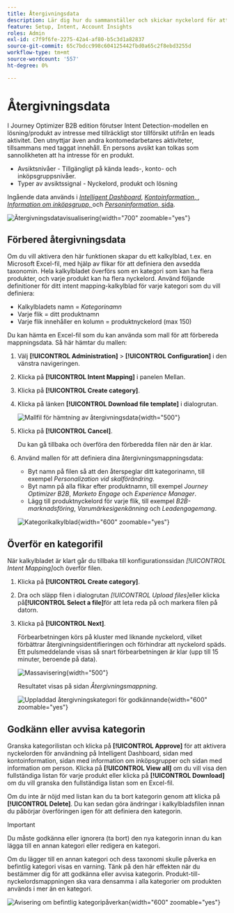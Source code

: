 ```yaml
---
title: Återgivningsdata
description: Lär dig hur du sammanställer och skickar nyckelord för att generera intent data för Journey Optimizer B2B edition.
feature: Setup, Intent, Account Insights
roles: Admin
exl-id: c7f9f6fe-2275-42a4-af80-b5c3d1a82837
source-git-commit: 65c7bdcc998c604125442fbd0a65c2f8ebd3255d
workflow-type: tm+mt
source-wordcount: '557'
ht-degree: 0%

---
```


# Återgivningsdata

I Journey Optimizer B2B edition förutser Intent Detection-modellen en lösning/produkt av intresse med tillräckligt stor tillförsikt utifrån en leads aktivitet. Den utnyttjar även andra kontomedarbetares aktiviteter, tillsammans med taggat innehåll. En persons avsikt kan tolkas som sannolikheten att ha intresse för en produkt.

* Avsiktsnivåer - Tillgängligt på kända leads-, konto- och inköpsgruppsnivåer.
* Typer av avsiktssignal - Nyckelord, produkt och lösning

Ingående data används i [_Intelligent Dashboard_](../dashboards/intelligent-dashboard.md), [_Kontoinformation_, ](../accounts/account-details.md), [_Information om inköpsgrupp_, ](../buying-groups/buying-group-details.md) och [_Personinformation_, sida](../accounts/person-details.md).

![Återgivningsdatavisualisering](../data/assets/intent-data-visualization.png){width="700" zoomable="yes"}

## Förbered återgivningsdata

Om du vill aktivera den här funktionen skapar du ett kalkylblad, t.ex. en Microsoft Excel-fil, med hjälp av flikar för att definiera den avsedda taxonomin. Hela kalkylbladet överförs som en kategori som kan ha flera produkter, och varje produkt kan ha flera nyckelord. Använd följande definitioner för ditt intent mapping-kalkylblad för varje kategori som du vill definiera:

* Kalkylbladets namn = _Kategorinamn_
* Varje flik = ditt produktnamn
* Varje flik innehåller en kolumn = produktnyckelord (max 150)

Du kan hämta en Excel-fil som du kan använda som mall för att förbereda mappningsdata. Så här hämtar du mallen:

1. Välj **[!UICONTROL Administration]** > **[!UICONTROL Configuration]** i den vänstra navigeringen.

1. Klicka på **[!UICONTROL Intent Mapping]** i panelen Mellan.

1. Klicka på **[!UICONTROL Create category]**.

1. Klicka på länken **[!UICONTROL Download file template]** i dialogrutan.

   ![Mallfil för hämtning av återgivningsdata](./assets/intent-data-upload-files.png){width="500"}

1. Klicka på **[!UICONTROL Cancel]**.

   Du kan gå tillbaka och överföra den förberedda filen när den är klar.

1. Använd mallen för att definiera dina återgivningsmappningsdata:

   * Byt namn på filen så att den återspeglar ditt kategorinamn, till exempel _Personalization vid skalförändring_.
   * Byt namn på alla flikar efter produktnamn, till exempel _Journey Optimizer B2B_, _Marketo Engage_ och _Experience Manager_.
   * Lägg till produktnyckelord för varje flik, till exempel _B2B-marknadsföring_, _Varumärkesigenkänning_ och _Leadengagemang_.

   ![Kategorikalkylblad](./assets/intent-category-spreadsheet.png){width="600" zoomable="yes"}

## Överför en kategorifil

När kalkylbladet är klart går du tillbaka till konfigurationssidan _[!UICONTROL Intent Mapping]_&#x200B;och överför filen.

1. Klicka på **[!UICONTROL Create category]**.

1. Dra och släpp filen i dialogrutan _[!UICONTROL Upload files]_&#x200B;eller klicka på&#x200B;**[!UICONTROL Select a file]**&#x200B;för att leta reda på och markera filen på datorn.

1. Klicka på **[!UICONTROL Next]**.

   Förbearbetningen körs på kluster med liknande nyckelord, vilket förbättrar återgivningsidentifieringen och förhindrar att nyckelord späds. Ett pulsmeddelande visas så snart förbearbetningen är klar (upp till 15 minuter, beroende på data).

   ![Massavisering](./assets/intent-data-upload-files-pre-process.png){width="500"}

   Resultatet visas på sidan _Återgivningsmappning_.

   ![Uppladdad återgivningskategori för godkännande](./assets/intent-data-category-approve.png){width="600" zoomable="yes"}

## Godkänn eller avvisa kategorin

Granska kategorilistan och klicka på **[!UICONTROL Approve]** för att aktivera nyckelorden för användning på Intelligent Dashboard, sidan med kontoinformation, sidan med information om inköpsgrupper och sidan med information om person. Klicka på **[!UICONTROL View all]** om du vill visa den fullständiga listan för varje produkt eller klicka på **[!UICONTROL Download]** om du vill granska den fullständiga listan som en Excel-fil.

Om du inte är nöjd med listan kan du ta bort kategorin genom att klicka på **[!UICONTROL Delete]**. Du kan sedan göra ändringar i kalkylbladsfilen innan du påbörjar överföringen igen för att definiera den kategorin.

>[!IMPORTANT]
>
>Du måste godkänna eller ignorera (ta bort) den nya kategorin innan du kan lägga till en annan kategori eller redigera en kategori.

Om du lägger till en annan kategori och dess taxonomi skulle påverka en befintlig kategori visas en varning. Tänk på den här effekten när du bestämmer dig för att godkänna eller avvisa kategorin. Produkt-till-nyckelordsmappningen ska vara densamma i alla kategorier om produkten används i mer än en kategori.

![Avisering om befintlig kategoripåverkan](./assets/intent-data-category-overlap.png){width="600" zoomable="yes"}

